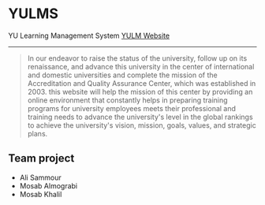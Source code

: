 # YULMS
YU Learning Management System [YULM Website](http://yulms.itcodeclub.com//index.php "YULMS Home Page")

_______________________
> In our endeavor to raise the status of the university, follow up on its renaissance, and advance this university in the center of international and domestic universities and complete the mission of the Accreditation and Quality Assurance Center, which was established in 2003. this website will help the mission of this center by providing an online environment that constantly helps in preparing training programs for university employees meets their professional and training needs to advance the university's level in the global rankings to achieve the university's vision, mission, goals, values, and strategic plans.


## Team project
- Ali Sammour
- Mosab Almograbi
- Mosab Khalil
